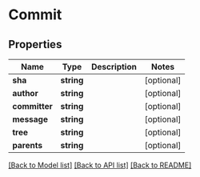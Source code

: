 # Commit

## Properties

Name | Type | Description | Notes
------------ | ------------- | ------------- | -------------
**sha** | **string** |  | [optional] 
**author** | **string** |  | [optional] 
**committer** | **string** |  | [optional] 
**message** | **string** |  | [optional] 
**tree** | **string** |  | [optional] 
**parents** | **string** |  | [optional] 

[[Back to Model list]](../../README.md#documentation-for-models) [[Back to API list]](../../README.md#documentation-for-api-endpoints) [[Back to README]](../../README.md)


